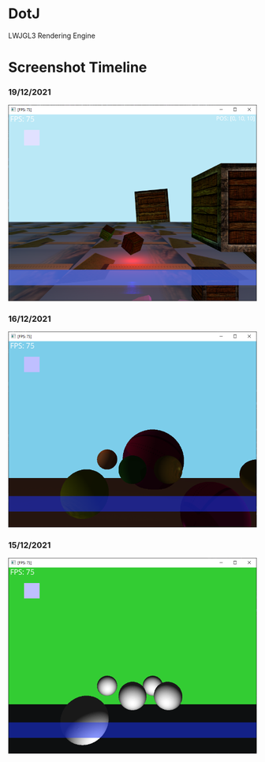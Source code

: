 # DotJ
 
LWJGL3 Rendering Engine

# Screenshot Timeline

### 19/12/2021
![img](Images/testScene-19.12.2021.png)

### 16/12/2021
![img](Images/testScene-16.12.2021.png)

### 15/12/2021
![img](Images/testScene-15.12.2021.png)
